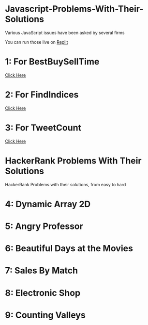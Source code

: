 # Javascript-Problems-With-Their-Solutions
Various JavaScript issues have been asked by several firms

You can run those live on [Replit](replit.com)

# 1: For BestBuySellTime 
[Click Here](https://replit.com/@hxnain619/best-buy-sell-time#index.js) 

# 2: For FindIndices 
[Click Here](https://replit.com/@hxnain619/find-indices#index.js)


# 3: For TweetCount 
[Click Here](https://replit.com/@hxnain619/tweet-count#index.js)

# HackerRank Problems With Their Solutions
HackerRank Problems with their solutions, from easy to hard

# 4: Dynamic Array 2D
# 5: Angry Professor
# 6: Beautiful Days at the Movies
# 7: Sales By Match
# 8: Electronic Shop
# 9: Counting Valleys